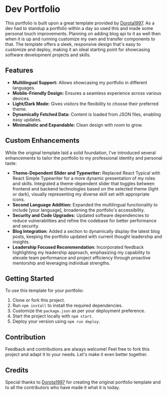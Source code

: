 # Dev Portfolio

This portfolio is built upon a great template provided by [Dorota1997](https://github.com/Dorota1997/react-frontend-dev-portfolio). As a dev had to standup a portfolio within a day so used this and made some personal touch improvements. Planning on adding blog api to it as well then when it is up and running customize my own and transfer components to that. The template offers a sleek, responsive design that's easy to customize and deploy, making it an ideal starting point for showcasing software development projects and skills.

## Features

- **Multilingual Support:** Allows showcasing my portfolio in different languages.
- **Mobile-Friendly Design:** Ensures a seamless experience across various devices.
- **Light/Dark Mode:** Gives visitors the flexibility to choose their preferred theme.
- **Dynamically Fetched Data:** Content is loaded from JSON files, enabling easy updates.
- **Minimalistic and Expandable:** Clean design with room to grow.

## Custom Enhancements

While the original template laid a solid foundation, I've introduced several enhancements to tailor the portfolio to my professional identity and personal taste:

- **Theme-Dependent Slider and Typewriter:** Replaced React Typical with React Simple Typewriter for a more dynamic presentation of my roles and skills. Integrated a theme-dependent slider that toggles between frontend and backend technologies based on the selected theme (light or dark), visually representing my diverse skill set with appropriate icons.
- **Second Language Addition:** Expanded the multilingual functionality to include [your language], broadening the portfolio's accessibility.
- **Security and Code Upgrades:** Updated software dependencies to reduce vulnerabilities and refine the codebase for better performance and security.
- **Blog Integration**: Added a section to dynamically display the latest blog posts, keeping the portfolio updated with current thought leadership and insights.
- **Leadership Focused Recommendation**: Incorporated feedback highlighting my leadership approach, emphasizing my capability to elevate team performance and project efficiency through proactive mentorship and leveraging individual strengths.

## Getting Started

To use this template for your portfolio:

1. Clone or fork this project.
2. Run `npm install` to install the required dependencies.
3. Customize the `package.json` as per your deployment preference.
4. Start the project locally with `npm start`.
5. Deploy your version using `npm run deploy`.

## Contribution

Feedback and contributions are always welcome! Feel free to fork this project and adapt it to your needs. Let's make it even better together.

## Credits

Special thanks to [Dorota1997](https://github.com/Dorota1997) for creating the original portfolio template and to all the contributors who have made it what it is today.

